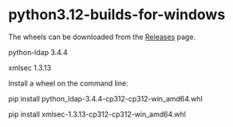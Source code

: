 # python3.12-builds-for-windows

The wheels can be downloaded from the [Releases](https://github.com/mymy47/python-builds-for-windows/releases) page.

python-ldap 3.4.4

xmlsec 1.3.13


Install a wheel on the command line:


pip install python_ldap-3.4.4-cp312-cp312-win_amd64.whl


pip install xmlsec-1.3.13-cp312-cp312-win_amd64.whl
